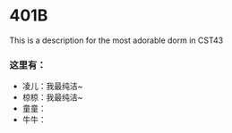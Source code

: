 # 401B
This is a description for the most adorable dorm in CST43

### 这里有：
- 凌儿：我最纯洁~
- 椋椋：我最纯洁~
- 童童：
- 牛牛：
